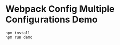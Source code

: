 Webpack Config Multiple Configurations Demo
============================================

```
npm install
npm run demo
```
